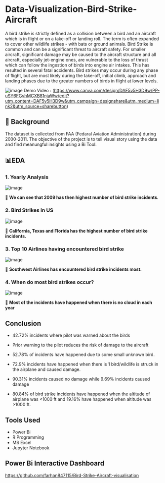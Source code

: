 
# Data-Visualization-Bird-Strike-Aircraft

A bird strike is strictly defined as a collision between a bird and an aircraft which is in flight or on a take-off or landing roll. The term is often expanded to cover other wildlife strikes - with bats or ground animals. Bird Strike is common and can be a significant threat to aircraft safety. For smaller aircraft, significant damage may be caused to the aircraft structure and all aircraft, especially jet-engine ones, are vulnerable to the loss of thrust which can follow the ingestion of birds into engine air intakes. This has resulted in several fatal accidents. Bird strikes may occur during any phase of flight, but are most likely during the take-off, initial climb, approach and landing phases due to the greater numbers of birds in flight at lower levels.

![image](https://user-images.githubusercontent.com/31981663/203216496-3cf39f8e-bf40-490f-aa35-f0cbbd5864a9.png)
Demo Video : (https://www.canva.com/design/DAF5v5H3D9w/PP-uSY6FGvhMCXB81njaWw/edit?utm_content=DAF5v5H3D9w&utm_campaign=designshare&utm_medium=link2&utm_source=sharebutton)

## 🔎 Background

The dataset is collected from FAA (Fedaral Aviation Administration) during 2000-2011. The objective of the project is to tell visual story using the data and find meanungful insights using a Bi Tool.

## 📊EDA

### 1. Yearly Analysis

![image](https://user-images.githubusercontent.com/31981663/203217375-c91bf876-65be-4ae7-8ee0-c0fb04b2992d.png)

📌 **We can see that 2009 has then highest number of bird strike incidents.**

### 2. Bird Strikes in US

![image](https://user-images.githubusercontent.com/31981663/203217611-90d85d8d-480e-4f0b-836a-c65028e0355b.png)

📌 **California, Texas and Florida has the highest number of bird strike incidents.**

### 3. Top 10 Airlines having encountered bird strike

![image](https://user-images.githubusercontent.com/31981663/203217767-f013f8fe-7724-4c05-94b9-29d41b025eed.png)

📌 **Southwest Airlines has encountered bird strike incidents most.**

### 4. When do most bird strikes occur?

![image](https://user-images.githubusercontent.com/31981663/203217931-88a060cf-2e98-4855-aab9-0c8ef5ea5c36.png)

📌 **Most of the incidents have happened when there is no cloud in each year**

## Conclusion

- 42.72% incidents where pilot was warned about the birds

- Prior warning to the pilot reduces the risk of damage to the aircraft

- 52.78% of incidents have happened due to some small unknown bird.

- 72.9% incidents have happened when there is 1 bird/wildlife is struck in the airplane and caused damage.

- 90.31% incidents caused no damage while 9.69% incidents caused damage

- 80.84% of bird strike incidents have happened when the altitude of airplane was <1000 ft and 19.16% have happened when altitude was >1000 ft.

## Tools Used
 
- Power Bi
- R Programming
- MS Excel
- Jupyter Notebook


## Power Bi Interactive Dashboard

https://github.com/farhan847115/Bird-Strike-Aircraft-visualisation



